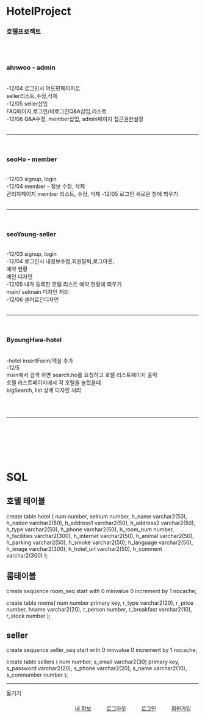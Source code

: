 # HotelProject
<h3>호텔프로젝트</h3>
<br>



<br>
<h3>ahnwoo - admin</h3><br>
    -12/04 로그인시 어드민페이지로<br>
           seller리스트,수정,삭제<br>
    -12/05 seller삽입<br>
    	   FAQ페이지,로그인/비로그인Q&A삽입,리스트<br>
    -12/06 Q&A수정, member삽입, admin페이지 접근권한설정<br>
 <br>
    <hr>
    <br>
<h3>seoHo - member</h3><br>
    -12/03 signup, login<br>
    -12/04 member - 정보 수정, 삭제<br>
           관리자페이지 member 리스트, 수정, 삭제
    -12/05 로그인 새로운 창에 띄우기<br>
    <br>
    <hr>
    <br>
<h3>seoYoung-seller</h3> <br>
    -12/03 signup, login<br>
    -12/04 로그인시 내정보수정,회원탈퇴,로그아웃,<br>
            예약 현황<br>
            메인 디자인 <br>
    -12/05 내가 등록한 호텔 리스트 예약 현황에  띄우기 <br>
	   main/ selmain 디자인 처리 <br>
    -12/06 셀러로긴디자인<br>
	   
 <br>
    <hr>
    <br>
<h3>ByoungHwa-hotel</h3> <br>
    -hotel insertForm/객실 추가 <br>
    -12/5 <br>
main에서 검색 하면 search.ho를 요청하고 호텔 리스트페이지 출력<br>
호텔 리스트페이지에서 각 호텔을 눌렀을때 <br>
bigSearch, list 상세 디자인 처리<br>
    
  <br><br><hr><br><br><br><br>  
    <h1>SQL</h1>
    
<h2>호텔 테이블</h2>
create table hotel (
num number,
selnum number,
h_name varchar2(50),
h_nation varchar2(50),
h_address1 varchar2(50),
h_address2 varchar2(50),
h_type varchar2(50),
h_phone varchar2(50),
h_room_num  number,
h_facilities varchar2(300),
h_internet varchar2(50),
h_animal varchar2(50),
h_parking varchar2(50),
h_smoke varchar2(50),
h_language varchar2(50),
h_image varchar2(300),
h_hotel_url varchar2(50),
h_comment varchar2(300)
);

<h2>룸테이블</h2>
create sequence room_seq
start with 0
minvalue 0
increment by 1
nocache;


create table rooms(
num number primary key,
r_type varchar2(20),
r_price number,
hname varchar2(20),
r_person number,
r_breakfast varchar2(10),
r_stock number
);




<h2>seller </h2>
create sequence seller_seq
start with 0
minvalue 0
increment by 1
nocache;

create table sellers (
num number,
s_email varchar2(30) primary key,
s_password varchar2(20),
s_phone varchar2(20),
s_name varchar2(10),
s_comnumber number
);




<hr>
옮기기<br>
<c:if test="${sessionScope.loginfo == null }">
			<a href="register.mem" style="float:right; margin:20px;">회원가입</a>
			<a href="login.mem" style="float:right; margin:20px;">로그인</a>
		</c:if>
		<c:if test="${sessionScope.loginfo != null }">
			<a href="logout.mem" style="float:right; margin:20px;">로그아웃</a>
			<a href="info.mem" style="float:right; margin:20px;">내 정보</a>
		</c:if>



